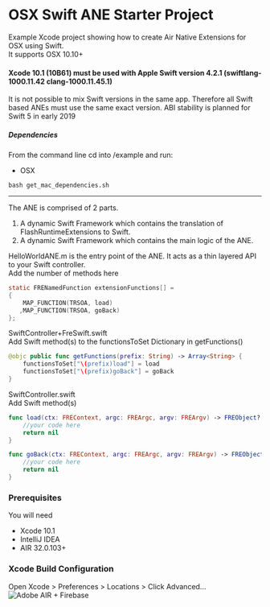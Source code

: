# OSX Swift ANE Starter Project

Example Xcode project showing how to create Air Native Extensions for OSX using Swift.    
It supports OSX 10.10+

#### Xcode 10.1 (10B61) must be used with Apple Swift version 4.2.1 (swiftlang-1000.11.42 clang-1000.11.45.1)
It is not possible to mix Swift versions in the same app. Therefore all Swift based ANEs must use the same exact version.
ABI stability is planned for Swift 5 in early 2019

##### Dependencies
From the command line cd into /example and run:
- OSX
````shell
bash get_mac_dependencies.sh
`````
----------

The ANE is comprised of 2 parts.

1. A dynamic Swift Framework which contains the translation of FlashRuntimeExtensions to Swift.
2. A dynamic Swift Framework which contains the main logic of the ANE.

HelloWorldANE.m is the entry point of the ANE. It acts as a thin layered API to your Swift controller.  
Add the number of methods here 

````objectivec
static FRENamedFunction extensionFunctions[] =
{
    MAP_FUNCTION(TRSOA, load)
   ,MAP_FUNCTION(TRSOA, goBack)
};
`````


SwiftController+FreSwift.swift  
Add Swift method(s) to the functionsToSet Dictionary in getFunctions()

````swift
@objc public func getFunctions(prefix: String) -> Array<String> {
    functionsToSet["\(prefix)load"] = load
    functionsToSet["\(prefix)goBack"] = goBack
}
`````

SwiftController.swift  
Add Swift method(s)

````swift
func load(ctx: FREContext, argc: FREArgc, argv: FREArgv) -> FREObject? {
    //your code here
    return nil
}

func goBack(ctx: FREContext, argc: FREArgc, argv: FREArgv) -> FREObject? {
    //your code here
    return nil
}
`````


### Prerequisites

You will need

- Xcode 10.1
- IntelliJ IDEA
- AIR 32.0.103+

### Xcode Build Configuration
Open Xcode > Preferences > Locations > Click Advanced...
![Adobe AIR + Firebase](https://user-images.githubusercontent.com/12083217/46570717-d4db8600-c960-11e8-92fc-2cf2ee657f7c.png)
